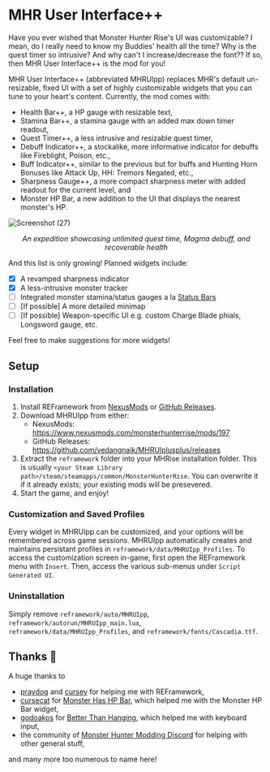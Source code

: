 # MHR User Interface++

Have you ever wished that Monster Hunter Rise's UI was customizable? I mean, do I really need to know my Buddies' health all the time? Why is the quest timer so intrusive? And why can't I increase/decrease the font?? If so, then MHR User Interface++ is the mod for you!

MHR User Interface++ (abbreviated MHRUIpp) replaces MHR's default un-resizable, fixed UI with a set of highly customizable widgets that you can tune to your heart's content. Currently, the mod comes with:
- Health Bar++, a HP gauge with resizable text,
- Stamina Bar++, a stamina gauge with an added max down timer readout,
- Quest Timer++, a less intrusive and resizable quest timer,
- Debuff Indicator++, a stockalike, more informative indicator for debuffs like Fireblight, Poison, etc.,
- Buff Indicator++, similar to the previous but for buffs and Hunting Horn Bonuses like Attack Up, HH: Tremors Negated, etc., 
- Sharpness Gauge++, a more compact sharpness meter with added readout for the current level, and
- Monster HP Bar, a new addition to the UI that displays the nearest monster's HP.

![Screenshot (27)](https://user-images.githubusercontent.com/25436568/152444778-a085a53c-a98b-460e-a607-2177786a2864.png)

<p align="center"><em>An expedition showcasing unlimited quest time, Magma debuff, and recoverable health</em></p>

And this list is only growing! Planned widgets include:

- [x] A revamped sharpness indicator
- [x] A less-intrusive monster tracker
- [ ] Integrated monster stamina/status gauges a la [Status Bars](https://www.nexusmods.com/monsterhunterrise/mods/113)
- [ ] [If possible] A more detailed minimap
- [ ] [If possible] Weapon-specific UI e.g. custom Charge Blade phials, Longsword gauge, etc.

Feel free to make suggestions for more widgets!

## Setup

### Installation

1. Install REFramework from [NexusMods](https://www.nexusmods.com/monsterhunterrise/mods/26) or [GitHub Releases](https://github.com/praydog/REFramework/releases).
2. Download MHRUIpp from either:
    - NexusMods: https://www.nexusmods.com/monsterhunterrise/mods/197
    - GitHub Releases: https://github.com/vedangnaik/MHRUIplusplus/releases
3. Extract the `reframework` folder into your MHRise installation folder. This is usually `<your Steam Library path>/steam/steamapps/common/MonsterHunterRise`. You can overwrite it if it already exists; your existing mods will be presevered.
4. Start the game, and enjoy!

### Customization and Saved Profiles
Every widget in MHRUIpp can be customized, and your options will be remembered across game sessions. MHRUIpp automatically creates and maintains persistant profiles in `reframework/data/MHRUIpp_Profiles`. To access the customization screen in-game, first open the REFramework menu with `Insert`. Then, access the various sub-menus under `Script Generated UI`.

### Uninstallation
Simply remove `reframework/auto/MHRUIpp`, `reframework/autorun/MHRUIpp_main.lua`, `reframework/data/MHRUIpp_Profiles`, and `reframework/fonts/Cascadia.ttf`.

## Thanks 💖
A huge thanks to
- [praydog](https://github.com/praydog) and [cursey](https://github.com/cursey) for helping me with REFramework,
- [cursecat](https://www.nexusmods.com/monsterhunterrise/users/27010739) for [Monster Has HP Bar](https://www.nexusmods.com/monsterhunterrise/mods/43), which helped me with the Monster HP Bar widget,
- [godoakos](https://www.nexusmods.com/monsterhunterrise/users/453968) for [Better Than Hanging](https://www.nexusmods.com/monsterhunterrise/mods/62), which helped me with keyboard input,
- the community of [Monster Hunter Modding Discord](https://discord.gg/gJwMdhK) for helping with other general stuff,

and many more too numerous to name here! 